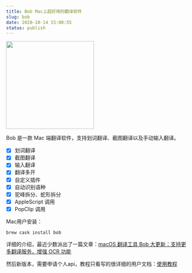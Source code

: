 ```yaml
---
title: Bob Mac上超好用的翻译软件
slug: bob
date: 2020-10-14 15:00:55
status: publish
---
```


<img src="https://cdn.jsdelivr.net/gh/ripperhe/oss@master/2019/1222/bob-logo.png" width=240 />

Bob 是一款 Mac 端翻译软件，支持划词翻译、截图翻译以及手动输入翻译。

- [x] 划词翻译
- [x] 截图翻译
- [x] 输入翻译
- [x] 翻译多开
- [x] 自定义插件
- [x] 自动识别语种
- [x] 驼峰拆分、蛇形拆分
- [x] AppleScript 调用
- [x] PopClip 调用

Mac用户安装：

```
brew cask install bob
```

详细的介绍，最近少数派出了一篇文章：[macOS 翻译工具 Bob 大更新：支持更多翻译服务，增强 OCR 功能](https://sspai.com/post/62721)

然后新版本，需要申请个人api，教程只看写的很详细的用户文档：[使用教程](https://ripperhe.gitee.io/bob/#/service/translate/baidu)